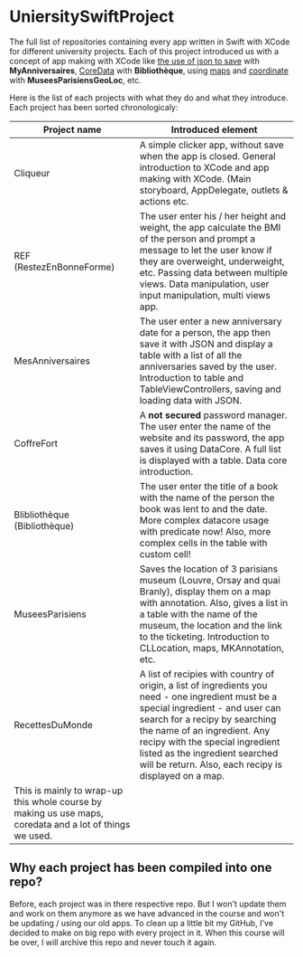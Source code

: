 # UniersitySwiftProject
The full list of repositories containing every app written in Swift with XCode for different university projects.
Each of this project introduced us with a concept of app making with XCode like <u>the use of json to save</u> with **MyAnniversaires**, <u>CoreData</u> with **Bibliothèque**, using <u>maps</u> and <u>coordinate</u> with **MuseesParisiensGeoLoc**, etc.

Here is the list of each projects with what they do and what they introduce. Each project has been sorted chronologicaly:

| Project name                 	| Introduced element                                                                                                                                                                                                                                                           	|
|------------------------------	|------------------------------------------------------------------------------------------------------------------------------------------------------------------------------------------------------------------------------------------------------------------------------	|
| Cliqueur                     	| A simple clicker app, without save when the app is closed. General introduction to XCode and app making with XCode. (Main storyboard, AppDelegate, outlets & actions etc.                                                                                                    	|
| REF (RestezEnBonneForme)     	| The user enter his / her height and weight, the app calculate the BMI of the person and prompt a message to let the user know if they are overweight, underweight, etc. Passing data between multiple views. Data manipulation, user input manipulation, multi views app.    	|
| MesAnniversaires             	| The user enter a new anniversary date for a person, the app then save it with JSON and display a table with a list of all the anniversaries saved by the user. Introduction to table and TableViewControllers, saving and loading data with JSON.                            	|
| CoffreFort                   	| A **not secured** password manager. The user enter the name of the website and its password, the app saves it using DataCore. A full list is displayed with a table. Data core introduction.                                                                                 	|
| Blibliothèque (Bibliothèque) 	| The user enter the title of a book with the name of the person the book was lent to and the date. More complex datacore usage with predicate now! Also, more complex cells in the table with custom cell!                                                                    	|
| MuseesParisiens              	| Saves the location of 3 parisians museum (Louvre, Orsay and quai Branly), display them on a map with annotation. Also, gives a list in a table with the name of the museum, the location and the link to the ticketing. Introduction to CLLocation, maps, MKAnnotation, etc. 	|
| RecettesDuMonde             	| A list of recipies with country of origin, a list of ingredients you need - one ingredient must be a special ingredient - and user can search for a recipy by searching the name of an ingredient. Any recipy with the special ingredient listed as the ingredient searched will be return. Also, each recipy is displayed on a map.
This is mainly to wrap-up this whole course by making us use maps, coredata and a lot of things we used.|

## Why each project has been compiled into one repo?
Before, each project was in there respective repo. But I won't update them and work on them anymore as we have advanced in the course and won't be updating / using our old apps. To clean up a little bit my GitHub, I've decided to make on big repo with every project in it. When this course will be over, I will archive this repo and never touch it again.
